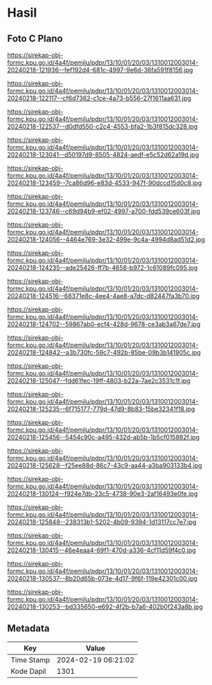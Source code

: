 # Hasil

## Foto C Plano

https://sirekap-obj-formc.kpu.go.id/4a4f/pemilu/pdpr/13/10/01/20/03/1310012003014-20240218-121936--fef192d4-681c-4997-9e6d-36fa591f8156.jpg

https://sirekap-obj-formc.kpu.go.id/4a4f/pemilu/pdpr/13/10/01/20/03/1310012003014-20240218-122117--cf6d7362-c1ce-4a73-b556-27f1611aa631.jpg

https://sirekap-obj-formc.kpu.go.id/4a4f/pemilu/pdpr/13/10/01/20/03/1310012003014-20240218-122537--d0dfd550-c2c4-4553-bfa2-1b3f815dc328.jpg

https://sirekap-obj-formc.kpu.go.id/4a4f/pemilu/pdpr/13/10/01/20/03/1310012003014-20240218-123041--d50197d9-8505-4824-aedf-e5c52d62a19d.jpg

https://sirekap-obj-formc.kpu.go.id/4a4f/pemilu/pdpr/13/10/01/20/03/1310012003014-20240218-123459--7ca86d96-e83d-4533-947f-90dccd15d0c8.jpg

https://sirekap-obj-formc.kpu.go.id/4a4f/pemilu/pdpr/13/10/01/20/03/1310012003014-20240218-123746--c69d94b9-ef02-4997-a700-fdd539ce603f.jpg

https://sirekap-obj-formc.kpu.go.id/4a4f/pemilu/pdpr/13/10/01/20/03/1310012003014-20240218-124056--4464e769-3e32-499e-9c4a-4994d8ad51d2.jpg

https://sirekap-obj-formc.kpu.go.id/4a4f/pemilu/pdpr/13/10/01/20/03/1310012003014-20240218-124235--ade25426-ff7b-4658-b972-1c61089fc095.jpg

https://sirekap-obj-formc.kpu.go.id/4a4f/pemilu/pdpr/13/10/01/20/03/1310012003014-20240218-124516--68371e8c-4ee4-4ae8-a7dc-d82447fa3b70.jpg

https://sirekap-obj-formc.kpu.go.id/4a4f/pemilu/pdpr/13/10/01/20/03/1310012003014-20240218-124702--59867ab0-ecf4-428d-9678-ce3ab3a67de7.jpg

https://sirekap-obj-formc.kpu.go.id/4a4f/pemilu/pdpr/13/10/01/20/03/1310012003014-20240218-124842--a3b730fc-59c7-492b-85be-09b3b141905c.jpg

https://sirekap-obj-formc.kpu.go.id/4a4f/pemilu/pdpr/13/10/01/20/03/1310012003014-20240218-125047--fdd61fec-19ff-4803-b22a-7ae2c3531c1f.jpg

https://sirekap-obj-formc.kpu.go.id/4a4f/pemilu/pdpr/13/10/01/20/03/1310012003014-20240218-125235--6f715177-779d-47d9-8b83-15be32341f18.jpg

https://sirekap-obj-formc.kpu.go.id/4a4f/pemilu/pdpr/13/10/01/20/03/1310012003014-20240218-125456--5454c90c-a495-432d-ab5b-1b5cf015882f.jpg

https://sirekap-obj-formc.kpu.go.id/4a4f/pemilu/pdpr/13/10/01/20/03/1310012003014-20240218-125628--f25ee88d-86c7-43c9-aa44-a3ba903133b4.jpg

https://sirekap-obj-formc.kpu.go.id/4a4f/pemilu/pdpr/13/10/01/20/03/1310012003014-20240218-130124--f924e7db-23c5-4738-90e3-2af16493e0fe.jpg

https://sirekap-obj-formc.kpu.go.id/4a4f/pemilu/pdpr/13/10/01/20/03/1310012003014-20240218-125848--238313b1-5202-4b09-9394-1d13117cc7e7.jpg

https://sirekap-obj-formc.kpu.go.id/4a4f/pemilu/pdpr/13/10/01/20/03/1310012003014-20240218-130415--46e4eaa4-69f1-470d-a336-4cf11d59f4c0.jpg

https://sirekap-obj-formc.kpu.go.id/4a4f/pemilu/pdpr/13/10/01/20/03/1310012003014-20240218-130537--8b20d65b-073e-4d17-9f6f-119e42301c00.jpg

https://sirekap-obj-formc.kpu.go.id/4a4f/pemilu/pdpr/13/10/01/20/03/1310012003014-20240218-130253--bd335650-e692-4f2b-b7a6-402b0f243a8b.jpg


## Metadata

| Key        | Value               |
| ---------- | ------------------- |
| Time Stamp | 2024-02-19 06:21:02 |
| Kode Dapil | 1301                |



